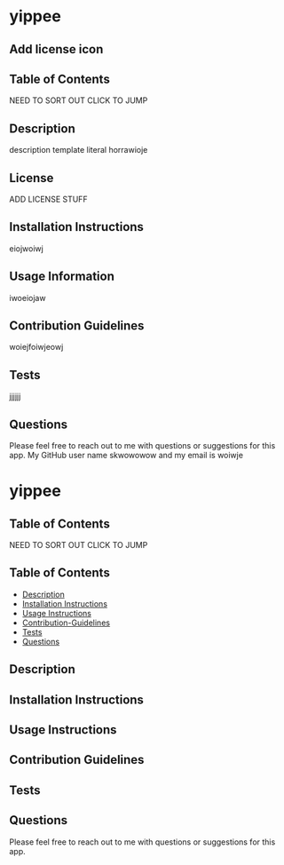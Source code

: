 # yippee

## Add license icon

## Table of Contents
NEED TO SORT OUT CLICK TO JUMP


## Description
description template literal
horrawioje

## License
ADD LICENSE STUFF


## Installation Instructions
eiojwoiwj

## Usage Information
iwoeiojaw

## Contribution Guidelines
woiejfoiwjeowj

## Tests
jjjjjj

## Questions
Please feel free to reach out to me with questions or suggestions for this app.
My GitHub user name skwowowow and my email is woiwje

# yippee

## Table of Contents
NEED TO SORT OUT CLICK TO JUMP

## Table of Contents
* [Description](#description)
* [Installation Instructions](#installation-instructions)
* [Usage Instructions](#usage-instructions)
* [Contribution-Guidelines](#contribution-guidelines)
* [Tests](#tests)
* [Questions](#questions)

## Description <a name="description"></a> 


## Installation Instructions <a name="installation-instructions"></a>


## Usage Instructions <a name="usage-instructions"></a>


## Contribution Guidelines <a name="contribution-guidelines"></a>


## Tests <a name="tests"></a> 


## Questions <a name="questions"></a>
Please feel free to reach out to me with questions or suggestions for this app.
